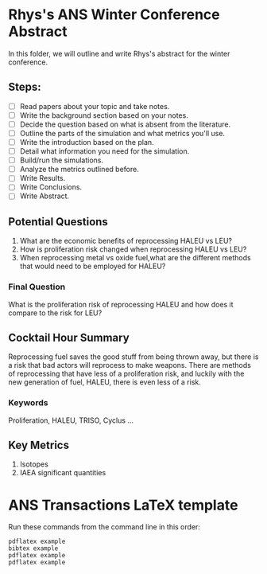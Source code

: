 # Rhys's ANS Winter Conference Abstract
In this folder, we will outline and write Rhys's abstract for the winter conference.

## Steps:
- [ ] Read papers about your topic and take notes.
- [ ] Write the background section based on your notes.
- [ ] Decide the question based on what is absent from the literature.
- [ ] Outline the parts of the simulation and what metrics you'll use.
- [ ] Write the introduction based on the plan.
- [ ] Detail what information you need for the simulation.
- [ ] Build/run the simulations.
- [ ] Analyze the metrics outlined before.
- [ ] Write Results.
- [ ] Write Conclusions.
- [ ] Write Abstract.

## Potential Questions
1. What are the economic benefits of reprocessing HALEU vs LEU?
2. How is proliferation risk changed when reprocessing HALEU vs LEU?
3. When reprocessing metal vs oxide fuel,what are the different methods that would need to be employed for HALEU?

### Final Question
<!-- Think about how you are going to compare results or insert a control -->
What is the proliferation risk of reprocessing HALEU and how does it compare to the risk for LEU?
## Cocktail Hour Summary
<!-- 2 sentences max -->
Reprocessing fuel saves the good stuff from being thrown away, but there is a risk that bad actors will reprocess to make weapons. There are methods of reprocessing that have less of a proliferation risk, and luckily with the new generation of fuel, HALEU, there is even less of a risk.

### Keywords
<!-- What 4/5 words are most relevant to your work -->
Proliferation, HALEU, TRISO, Cyclus ...

## Key Metrics
<!-- SWU, Isotopes, Mass of Fuel fresh/used, Energy Output are common -->
1. Isotopes
2. IAEA significant quantities



# ANS Transactions LaTeX template

Run these commands from the command line in this order:

    pdflatex example
    bibtex example
    pdflatex example
    pdflatex example
